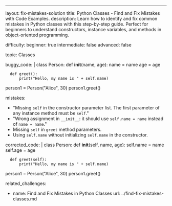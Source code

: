 ---
layout: fix-mistakes-solution
title: Python Classes - Find and Fix Mistakes with Code Examples.
description: Learn how to identify and fix common mistakes in Python classes with this step-by-step guide. Perfect for beginners to understand constructors, instance variables, and methods in object-oriented programming.

difficulty:
  beginner: true
  intermediate: false
  advanced: false

topic: Classes

buggy_code: |
  class Person:
      def __init__(name, age):
          name = name
          age = age

      def greet():
          print("Hello, my name is " + self.name)

  person1 = Person("Alice", 30)
  person1.greet()

mistakes: 
  - "Missing `self` in the constructor parameter list. The first parameter of any instance method must be `self`."
  - "Wrong assignment in `__init__`: it should use `self.name = name` instead of `name = name`."
  - Missing `self` in `greet` method parameters.
  - Using `self.name` without initializing `self.name` in the constructor.

corrected_code: |
  class Person:
      def __init__(self, name, age):
          self.name = name
          self.age = age

      def greet(self):
          print("Hello, my name is " + self.name)

  person1 = Person("Alice", 30)
  person1.greet()

related_challenges:
  - name: Find and Fix Mistakes in Python Classes
    url: ../find-fix-mistakes-classes.md
